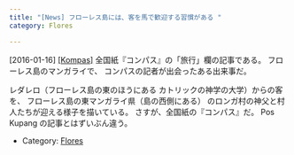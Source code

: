 ```yaml
---
title: "[News] フローレス島には、客を馬で歓迎する習慣がある "
category: Flores

---
```


[2016-01-16] [[Kompas]](http://kom.ps/AFu1KQ)  全国紙『コンパス』の「旅行」欄の記事である。
フローレス島のマンガライで、
コンパスの記者が出会ったある出来事だ。

 レダレロ（フローレス島の東のほうにある
カトリックの神学の大学）からの客を、
フローレス島の東マンガライ県（島の西側にある）
のロンガ村の神父と村人たちが迎える様子を描いている。
さすが、全国紙の『コンパス』だ。
Pos Kupang の記事とはずいぶん違う。

- Category: [Flores](https://merapano.github.io/categories.html#Flores)

